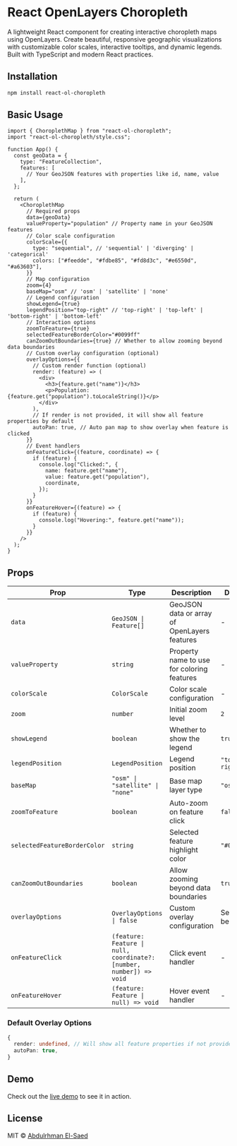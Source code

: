 # React OpenLayers Choropleth

A lightweight React component for creating interactive choropleth maps using OpenLayers. Create beautiful, responsive geographic visualizations with customizable color scales, interactive tooltips, and dynamic legends. Built with TypeScript and modern React practices.

## Installation

```bash
npm install react-ol-choropleth
```

## Basic Usage

```tsx
import { ChoroplethMap } from "react-ol-choropleth";
import "react-ol-choropleth/style.css";

function App() {
  const geoData = {
    type: "FeatureCollection",
    features: [
      // Your GeoJSON features with properties like id, name, value
    ],
  };

  return (
    <ChoroplethMap
      // Required props
      data={geoData}
      valueProperty="population" // Property name in your GeoJSON features
      // Color scale configuration
      colorScale={{
        type: "sequential", // 'sequential' | 'diverging' | 'categorical'
        colors: ["#feedde", "#fdbe85", "#fd8d3c", "#e6550d", "#a63603"],
      }}
      // Map configuration
      zoom={4}
      baseMap="osm" // 'osm' | 'satellite' | 'none'
      // Legend configuration
      showLegend={true}
      legendPosition="top-right" // 'top-right' | 'top-left' | 'bottom-right' | 'bottom-left'
      // Interaction options
      zoomToFeature={true}
      selectedFeatureBorderColor="#0099ff"
      canZoomOutBoundaries={true} // Whether to allow zooming beyond data boundaries
      // Custom overlay configuration (optional)
      overlayOptions={{
        // Custom render function (optional)
        render: (feature) => (
          <div>
            <h3>{feature.get("name")}</h3>
            <p>Population: {feature.get("population").toLocaleString()}</p>
          </div>
        ),
        // If render is not provided, it will show all feature properties by default
        autoPan: true, // Auto pan map to show overlay when feature is clicked
      }}
      // Event handlers
      onFeatureClick={(feature, coordinate) => {
        if (feature) {
          console.log("Clicked:", {
            name: feature.get("name"),
            value: feature.get("population"),
            coordinate,
          });
        }
      }}
      onFeatureHover={(feature) => {
        if (feature) {
          console.log("Hovering:", feature.get("name"));
        }
      }}
    />
  );
}
```

## Props

| Prop                         | Type                                                                | Description                                  | Default       |
| ---------------------------- | ------------------------------------------------------------------- | -------------------------------------------- | ------------- |
| `data`                       | `GeoJSON \| Feature[]`                                              | GeoJSON data or array of OpenLayers features | -             |
| `valueProperty`              | `string`                                                            | Property name to use for coloring features   | -             |
| `colorScale`                 | `ColorScale`                                                        | Color scale configuration                    | -             |
| `zoom`                       | `number`                                                            | Initial zoom level                           | `2`           |
| `showLegend`                 | `boolean`                                                           | Whether to show the legend                   | `true`        |
| `legendPosition`             | `LegendPosition`                                                    | Legend position                              | `"top-right"` |
| `baseMap`                    | `"osm" \| "satellite" \| "none"`                                    | Base map layer type                          | `"osm"`       |
| `zoomToFeature`              | `boolean`                                                           | Auto-zoom on feature click                   | `false`       |
| `selectedFeatureBorderColor` | `string`                                                            | Selected feature highlight color             | `"#0099ff"`   |
| `canZoomOutBoundaries`        | `boolean`                                                           | Allow zooming beyond data boundaries         | `true`        |
| `overlayOptions`             | `OverlayOptions \| false`                                           | Custom overlay configuration                 | See below     |
| `onFeatureClick`             | `(feature: Feature \| null, coordinate?: [number, number]) => void` | Click event handler                          | -             |
| `onFeatureHover`             | `(feature: Feature \| null) => void`                                | Hover event handler                          | -             |

### Default Overlay Options

```ts
{
  render: undefined, // Will show all feature properties if not provided
  autoPan: true,
}
```

## Demo

Check out the [live demo](https://abdoelsaed.github.io/react-ol-choropleth/) to see it in action.

## License

MIT © [Abdulrhman El-Saed](https://github.com/AbdoElsaed)
